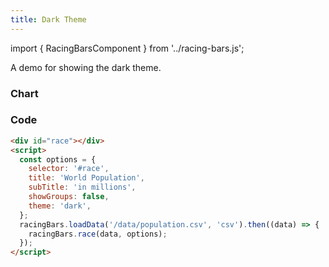 ```yaml
---
title: Dark Theme
---
```


import { RacingBarsComponent } from '../racing-bars.js';

A demo for showing the dark theme.

<!--truncate-->

### Chart

<div className="gallery">
  <RacingBarsComponent
    dataUrl="/data/population.csv"
    dataType="csv"
    title="World Population"
    subTitle="in millions"
    showGroups={false}
    theme="dark"
  />
</div>

### Code

```html {8}
<div id="race"></div>
<script>
  const options = {
    selector: '#race',
    title: 'World Population',
    subTitle: 'in millions',
    showGroups: false,
    theme: 'dark',
  };
  racingBars.loadData('/data/population.csv', 'csv').then((data) => {
    racingBars.race(data, options);
  });
</script>
```
